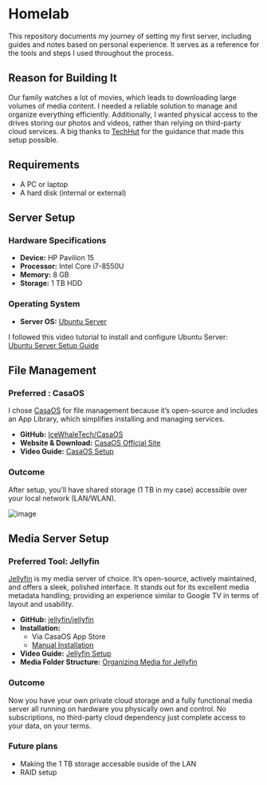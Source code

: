 # Homelab

This repository documents my journey of setting my first server, including guides and notes based on personal experience. It serves as a reference for the tools and steps I used throughout the process.

## Reason for Building It

Our family watches a lot of movies, which leads to downloading large volumes of media content. I needed a reliable solution to manage and organize everything efficiently. Additionally, I wanted physical access to the drives storing our photos and videos, rather than relying on third-party cloud services. A big thanks to [TechHut](https://www.youtube.com/@TechHut) for the guidance that made this setup possible.

## Requirements

- A PC or laptop
- A hard disk (internal or external)

## Server Setup

### Hardware Specifications 

- **Device:** HP Pavilion 15  
- **Processor:** Intel Core i7-8550U  
- **Memory:** 8 GB
- **Storage:** 1 TB HDD

### Operating System

- **Server OS:** [Ubuntu Server](https://ubuntu.com/download/server)

I followed this video tutorial to install and configure Ubuntu Server:  
[Ubuntu Server Setup Guide](https://youtu.be/K2m52F0S2w8?si=5OSzqiiiStJMuMUU)

## File Management

### Preferred : CasaOS

I chose [CasaOS](https://casaos.zimaspace.com/) for file management because it’s open-source and includes an App Library, which simplifies installing and managing services.

- **GitHub:** [IceWhaleTech/CasaOS](https://github.com/IceWhaleTech/CasaOS)  
- **Website & Download:** [CasaOS Official Site](https://casaos.zimaspace.com/)  
- **Video Guide:** [CasaOS Setup](https://youtu.be/_qNWpdFqLIU?si=SnM5qwoqMNNDSgvx)

### Outcome

After setup, you’ll have shared storage (1 TB in my case) accessible over your local network (LAN/WLAN).

![image](https://github.com/user-attachments/assets/dcd2e445-8fc5-4d1c-8c04-5ed22a3052a8)


## Media Server Setup

### Preferred Tool: Jellyfin

[Jellyfin](https://jellyfin.org/) is my media server of choice. It’s open-source, actively maintained, and offers a sleek, polished interface. It stands out for its excellent media metadata handling; providing an experience similar to Google TV in terms of layout and usability.

- **GitHub:** [jellyfin/jellyfin](https://github.com/jellyfin/jellyfin)  
- **Installation:**  
  - Via CasaOS App Store  
  - [Manual Installation](https://jellyfin.org/docs/general/installation/)  
- **Video Guide:** [Jellyfin Setup](https://youtu.be/eJvQKLVrmU8?si=pzzFvGuj3HJmn65x)  
- **Media Folder Structure:** [Organizing Media for Jellyfin](https://jellyfin.org/docs/general/server/media/movies)

### Outcome

Now you have your own private cloud storage and a fully functional media server all running on hardware you physically own and control. No subscriptions, no third-party cloud dependency just complete access to your data, on your terms.

### Future plans 
- Making the 1 TB storage accesable ouside of the LAN
- RAID setup



